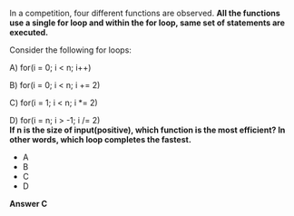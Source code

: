 In a competition, four different functions are observed. **All the functions use a single for loop and within the for loop, same set of statements are executed.** <br>

Consider the following for loops: <br>

  A) for(i = 0; i < n; i++) <br>
 
  B) for(i = 0; i < n; i += 2) <br>
 
  C) for(i = 1; i < n; i *= 2) <br>
 
  D) for(i = n; i > -1; i /= 2) <br>
**If n is the size of input(positive), which function is the most efficient? In other words, which loop completes the fastest.**

- A
- B
- C
- D

**Answer C**
